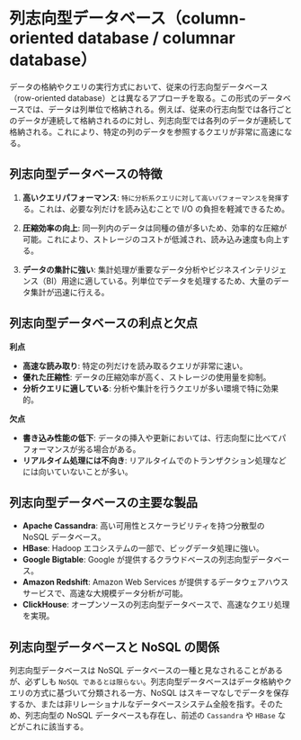 # 列志向型データベース（column-oriented database / columnar database）

データの格納やクエリの実行方式において、従来の行志向型データベース（row-oriented database）とは異なるアプローチを取る。この形式のデータベースでは、データは列単位で格納される。例えば、従来の行志向型では各行ごとのデータが連続して格納されるのに対し、列志向型では各列のデータが連続して格納される。これにより、特定の列のデータを参照するクエリが非常に高速になる。

## 列志向型データベースの特徴

1. **高いクエリパフォーマンス**: `特に分析系クエリに対して高いパフォーマンスを発揮`する。これは、必要な列だけを読み込むことで I/O の負担を軽減できるため。

2. **圧縮効率の向上**: 同一列内のデータは同種の値が多いため、効率的な圧縮が可能。これにより、ストレージのコストが低減され、読み込み速度も向上する。

3. **データの集計に強い**: 集計処理が重要なデータ分析やビジネスインテリジェンス（BI）用途に適している。列単位でデータを処理するため、大量のデータ集計が迅速に行える。

## 列志向型データベースの利点と欠点

**利点**

- **高速な読み取り**: 特定の列だけを読み取るクエリが非常に速い。
- **優れた圧縮性**: データの圧縮効率が高く、ストレージの使用量を抑制。
- **分析クエリに適している**: 分析や集計を行うクエリが多い環境で特に効果的。

**欠点**

- **書き込み性能の低下**: データの挿入や更新においては、行志向型に比べてパフォーマンスが劣る場合がある。
- **リアルタイム処理には不向き**: リアルタイムでのトランザクション処理などには向いていないことが多い。

## 列志向型データベースの主要な製品

- **Apache Cassandra**: 高い可用性とスケーラビリティを持つ分散型の NoSQL データベース。
- **HBase**: Hadoop エコシステムの一部で、ビッグデータ処理に強い。
- **Google Bigtable**: Google が提供するクラウドベースの列志向型データベース。
- **Amazon Redshift**: Amazon Web Services が提供するデータウェアハウスサービスで、高速な大規模データ分析が可能。
- **ClickHouse**: オープンソースの列志向型データベースで、高速なクエリ処理を実現。

## 列志向型データベースと NoSQL の関係

列志向型データベースは NoSQL データベースの一種と見なされることがあるが、必ずしも `NoSQL であるとは限らない`。列志向型データベースはデータ格納やクエリの方式に基づいて分類される一方、NoSQL はスキーマなしでデータを保存するか、または非リレーショナルなデータベースシステム全般を指す。そのため、列志向型の NoSQL データベースも存在し、前述の `Cassandra` や `HBase` などがこれに該当する。
